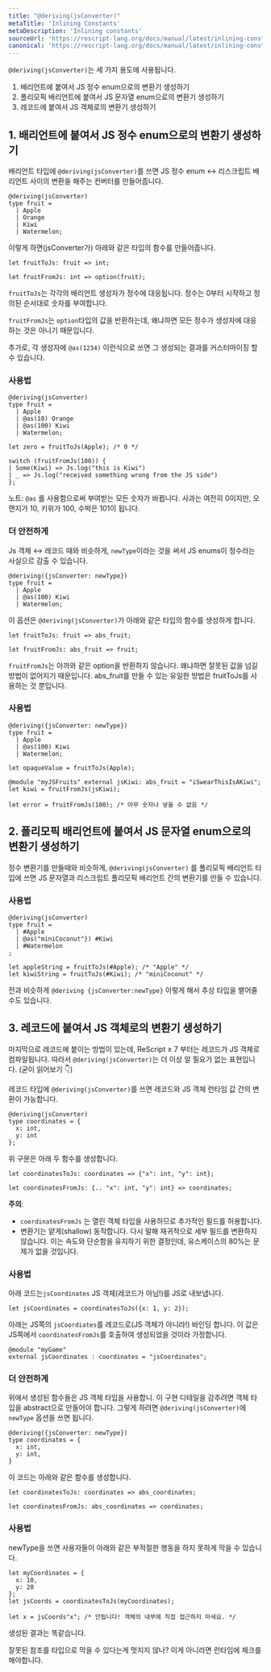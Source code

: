 ```yaml
---
title: "@deriving(jsConverter)"
metaTitle: 'Inlining Constants'
metaDescription: 'Inlining constants'
sourceUrl: 'https://rescript-lang.org/docs/manual/latest/inlining-constants'
canonical: 'https://rescript-lang.org/docs/manual/latest/inlining-constants'
---
```


`@deriving(jsConverter)`는 세 가지 용도에 사용됩니다.

1. 배리언트에 붙여서 JS 정수 enum으로의 변환기 생성하기
2. 폴리모픽 배리언트에 붙여서 JS 문자열 enum으로의 변환기 생성하기
3. 레코드에 붙여서 JS 객체로의 변환기 생성하기

## 1. 배리언트에 붙여서 JS 정수 enum으로의 변환기 생성하기

배리언트 타입에 `@deriving(jsConverter)`를 쓰면 JS 정수 enum ↔ 리스크립트 배리언트 사이의 변환을 해주는 컨버터를 만들어줍니다.

```reason
@deriving(jsConverter)
type fruit =
  | Apple
  | Orange
  | Kiwi
  | Watermelon;
```

이렇게 하면(jsConverter가) 아래와 같은 타입의 함수를 만들어줍니다.

```reason
let fruitToJs: fruit => int;

let fruitFromJs: int => option(fruit);
```

`fruitToJs`는 각각의 배리언트 생성자가 정수에 대응됩니다.
정수는 0부터 시작하고 정의된 순서대로 숫자를 부여합니다.

`fruitFromJs`는 `option`타입의 값을 반환하는데, 왜냐하면 모든 정수가 생성자에 대응하는 것은 아니기 때문입니다.

추가로, 각 생성자에 `@as(1234)` 이런식으로 쓰면 그 생성되는 결과를 커스터마이징 할 수 있습니다.

### 사용법

```reason
@deriving(jsConverter)
type fruit =
  | Apple
  | @as(10) Orange
  | @as(100) Kiwi
  | Watermelon;

let zero = fruitToJs(Apple); /* 0 */

switch (fruitFromJs(100)) {
| Some(Kiwi) => Js.log("this is Kiwi")
| _ => Js.log("received something wrong from the JS side")
};
```

노트: `@as` 를 사용함으로써 부여받는 모든 숫자가 바뀝니다. 사과는 여전히 0이지만, 오랜지가 10, 키위가 100, 수박은 101이 됩니다.

### 더 안전하게

Js 객체 ↔ 레코드 때와 비슷하게, `newType`이라는 것을 써서 JS enums이 정수라는 사실으르 감출 수 있습니다.

```reason
@deriving({jsConverter: newType})
type fruit =
  | Apple
  | @as(100) Kiwi
  | Watermelon;
```

이 옵션은 `@deriving(jsConverter)`가 아래와 같은 타입의 함수를 생성하게 합니다.

```reason
let fruitToJs: fruit => abs_fruit;

let fruitFromJs: abs_fruit => fruit;
```

`fruitFromJs`는 아까와 같은 option을 반환하지 않습니다.
왜냐하면 잘못된 값을 넘길 방법이 없어지기 때문입니다.
abs_fruit를 만들 수 있는 유일한 방법은 fruitToJs를 사용하는 것 뿐입니다.


### 사용법

```reason
@deriving({jsConverter: newType})
type fruit =
  | Apple
  | @as(100) Kiwi
  | Watermelon;

let opaqueValue = fruitToJs(Apple);

@module "myJSFruits" external jsKiwi: abs_fruit = "iSwearThisIsAKiwi";
let kiwi = fruitFromJs(jsKiwi);

let error = fruitFromJs(100); /* 아무 숫자나 넣을 수 없음 */
```

## 2. 폴리모픽 배리언트에 붙여서 JS 문자열 enum으로의 변환기 생성하기

정수 변환기를 만들때와 비슷하게, `@deriving(jsConverter)` 를 폴리모픽 배리언트 타입에 쓰면 JS 문자열과 리스크립트 폴리모픽 배리언트 간의 변환기를 만들 수 있습니다.

### 사용법

```reason
@deriving(jsConverter)
type fruit =
  | #Apple
  | @as("miniCoconut"}) #Kiwi
  | #Watermelon
;

let appleString = fruitToJs(#Apple); /* "Apple" */
let kiwiString = fruitToJs(#Kiwi); /* "miniCoconut" */
```

전과 비슷하게 `@deriving {jsConverter:newType}` 이렇게 해서 추상 타입을 뱉어줄 수도 있습니다.


## 3. 레코드에 붙여서 JS 객체로의 변환기 생성하기

마지막으로 레코드에 붙이는 방법이 있는데, ReScript ≥ 7 부터는 레코드가 JS 객체로 컴파일됩니다.
따라서  `@deriving(jsConverter)`는 더 이상 알 필요가 없는 표현입니다. (굳이 읽어보기 👇)

레코드 타입에 `@deriving(jsConverter)`를 쓰면 레코드와 JS 객체 런타임 값 간의 변환이 가능합니다.

```reason
@deriving(jsConverter)
type coordinates = {
  x: int,
  y: int
};
```

위 구문은 아래 두 함수를 생성합니다.

```reason
let coordinatesToJs: coordinates => {"x": int, "y": int};

let coordinatesFromJs: {.. "x": int, "y": int} => coordinates;
```

**주의**:

- `coordinatesFromJs` 는 열린 객체 타입을 사용하므로 추가적인 필드를 허용합니다.
- 변환기는 얕게(shallow) 동작합니다. 다시 말해 재귀적으로 세부 필드를 변환하지 않습니다. 이는 속도와 단순함을 유지하기 위한 결정인데, 유스케이스의 80%는 문제가 없을 것입니다.


### 사용법

아래 코드는`jsCoordinates` JS 객체(레코드가 아님!)를 JS로 내보냅니다.

```reason
let jsCoordinates = coordinatesToJs({x: 1, y: 2});
```

아래는 JS쪽의 `jsCoordiates`를 레코드로(JS 객체가 아니라!) 바인딩 합니다.
이 값은 JS쪽에서 `coordinatesFromJs`를 호출하여 생성되었을 것이라 가정합니다.

```reason
@module "myGame"
external jsCoordinates : coordinates = "jsCoordinates";
```

### 더 안전하게

위에서 생성된 함수들은 JS 객체 타입을 사용합니.
이 구현 디테일을 감추려면 객체 타입을 abstract으로 만들어야 합니다.
그렇게 하려면 `@deriving(jsConverter)`에 `newType` 옵션을 쓰면 됩니다.

```reason
@deriving({jsConverter: newType})
type coordinates = {
  x: int,
  y: int,
}
```

이 코드는 아래와 같은 함수를 생성합니다.

```reason
let coordinatesToJs: coordinates => abs_coordinates;

let coordinatesFromJs: abs_coordinates => coordinates;
```

### 사용법

newType을 쓰면 사용자들이 아래와 같은 부적절한 행동을 하지 못하게 막을 수 있습니다.

```reason
let myCoordinates = {
  x: 10,
  y: 20
};
let jsCoords = coordinatesToJs(myCoordinates);

let x = jsCoords"x"; /* 안됩니다! 객체의 내부에 직접 접근하지 마세요. */
```

생성된 결과는 똑같습니다.

잘못된 참조를 타입으로 막을 수 있다는게 멋지지 않나? 이게 아니라면 런타임에 체크를 해야합니다.

